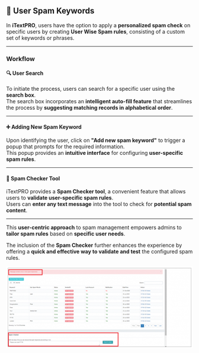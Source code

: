 ## 🧩 User Spam Keywords

In **iTextPRO**, users have the option to apply a **personalized spam check** on specific users by creating **User Wise Spam rules**, consisting of a custom set of keywords or phrases.

---

### **Workflow**

#### 🔍 User Search

To initiate the process, users can search for a specific user using the **search box**.  
The search box incorporates an **intelligent auto-fill feature** that streamlines the process by **suggesting matching records in alphabetical order**.

---

#### ➕ Adding New Spam Keyword

Upon identifying the user, click on **"Add new spam keyword"** to trigger a popup that prompts for the required information.  
This popup provides an **intuitive interface** for configuring **user-specific spam rules**.

---

#### 🧪 Spam Checker Tool

iTextPRO provides a **Spam Checker tool**, a convenient feature that allows users to **validate user-specific spam rules**.  
Users can **enter any text message** into the tool to check for **potential spam content**.

---

This **user-centric approach** to spam management empowers admins to **tailor spam rules** based on **specific user needs**.

The inclusion of the **Spam Checker** further enhances the experience by offering a **quick and effective way to validate and test** the configured spam rules.

![User Spam Keywords](images/userspam1.png)
